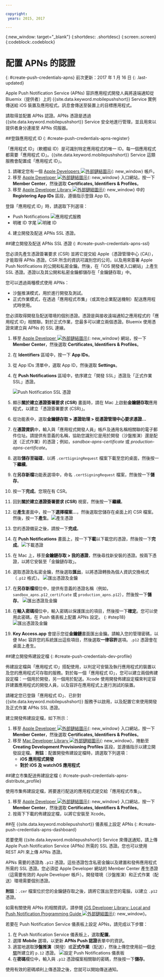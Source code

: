 ```yaml
---

copyright:
 years: 2015, 2017

---
```


{:new_window: target="_blank"}
{:shortdesc: .shortdesc}
{:screen:.screen}
{:codeblock:.codeblock}

# 配置 APNs 的認證
{: #create-push-credentials-apns}
前次更新：2017 年 1 月 16 日
{: .last-updated}

Apple Push Notification Service (APNs) 容許應用程式開發人員將遠端通知從 Bluemix（提供者）上的 {{site.data.keyword.mobilepushshort}} Service 實例傳送給 iOS 裝置及應用程式。訊息會傳送至裝置上的目標應用程式。 

請取得並配置 APNs 認證。APNs 憑證是透過 {{site.data.keyword.mobilepushshort}} Service 安全地進行管理，並且用來以提供者身分連接至 APNs 伺服器。

<!-- 1. Obtain an [Apple Developers ![External link icon](../../icons/launch-glyph.svg "External link icon")](https://developer.apple.com/){: new_window} account.-->

<!--2. [Register an App ID](#create-push-credentials-apns-register)
3. [Create a development and distribution APNs SSL certificate](#create-push-credentials-apns-ssl)
4. [Create a development provisioning profile](#create-push-credentials-dev-profile)
5. [Create a store distribution provisioning profile](#create-push-credentials-apns-distribute_profile)
6. [Creating .p12 push certificate file for Bluemix push](#create-p12-push-certificate-file-for-Bluemix-push)
7. [Set up APNs on the Push Dashboard](#create-push-credentials-apns-dashboard)
-->


##登錄應用程式 ID
{: #create-push-credentials-apns-register}


「應用程式 ID」（軟體組 ID）是可識別特定應用程式的唯一 ID。每一個應用程式都需要「應用程式 ID」。{{site.data.keyword.mobilepushshort}} Service 這類服務會配置成「應用程式 ID」。

1. 請確定您有一個 [Apple Developers ![外部鏈結圖示](../../icons/launch-glyph.svg "外部鏈結圖示")](https://developer.apple.com/){: new_window} 帳戶。
2. 移至 [Apple Developer ![外部鏈結圖示](../../icons/launch-glyph.svg "外部鏈結圖示")](https://developer.apple.com){: new_window} 入口網站，按一下 **Member Center**，然後選取 **Certificates, Identifiers & Profiles**。
3. 移至 [Apple Developer Library ![外部鏈結圖示](../../icons/launch-glyph.svg "外部鏈結圖示")](https://developer.apple.com/library/mac/documentation/IDEs/Conceptual/AppDistributionGuide/MaintainingProfiles/MaintainingProfiles.html#//apple_ref/doc/uid/TP40012582-CH30-SW991){: new_window} 中的 **Registering App IDs** 區段，遵循指示登錄 App ID。

登錄「應用程式 ID」時，請選取下列選項：

* Push Notifications
![應用程式服務](images/appID_appservices_enablepush.jpg)
* 明確 ID 字尾
![明確 ID](images/appID_bundleID.jpg)
4. 建立開發及配送 APNs SSL 憑證。

##建立開發及配送 APNs SSL 憑證
{: #create-push-credentials-apns-ssl}

您必須先產生憑證簽署要求 (CSR) 並將它提交給 Apple（憑證管理中心 (CA)），才能取得 APNs 憑證。CSR 所含的資訊可識別您的公司，以及用來簽署 Apple Push Notifications 的公開和私密金鑰。然後，在「iOS 開發者入口網站」上產生 SSL 憑證。憑證以及其公開和私密金鑰都儲存在「金鑰鏈存取」中。

<!-- ###Before you begin -->
<!-- {: before-you-begin-certificate} -->

<!--[Register an App ID](#create-push-credentials-apns-register)-->

您可以透過兩種模式使用 APNs： 

* 沙盤推演模式，用於進行開發及測試。
* 正式作業模式，在透過「應用程式市集」（或其他企業配送機制）配送應用程式時使用。

您必須取得開發及配送環境的個別憑證。憑證是與接收遠端通知之應用程式的「應用程式 ID」相關聯。對於正式作業，您最多可以建立兩個憑證。Bluemix 使用憑證來建立與 APNs 的 SSL 連線。

<!-- Create a development and distribution SSL certificate. -->

1. 移至 [Apple Developer ![外部鏈結圖示](../../icons/launch-glyph.svg "外部鏈結圖示")](https://developer.apple.com){: new_window} 網站，按一下 **Member Center**，然後選取 **Certificates, Identifiers & Profiles**。
2. 在 **Identifiers** 區域中，按一下 **App IDs**。
3. 從 App IDs 清單中，選取 <!--newly created--> App ID，然後選取 **Settings**。
4. 在 **Push Notifications** 區域中，依序建立「開發 SSL」憑證及「正式作業 SSL」憑證。

	![Push Notification SSL 憑證](images/certificate_createssl.jpg)

5. 顯示**關於建立憑證簽署要求 (CSR)** 畫面時，請在 Mac 上啟動**金鑰鏈存取**應用程式，以建立「憑證簽署要求 (CSR)」。
6. 從功能表中，選取**金鑰鏈存取 > 憑證助理 > 從憑證管理中心要求憑證...** 
7. 在**憑證資訊**中，輸入與「應用程式開發人員」帳戶及通用名稱相關聯的電子郵件位址。請提供有意義的名稱，協助您識別它是用於開發（沙盤推演）還是配送（正式作業）的憑證；例如，*sandbox-apns-certificate* 或 *production-apns-certificate*。
8. 選取**儲存至磁碟**，以將 `.certSigningRequest` 檔案下載至您的桌面，然後按一下**繼續**。
9. 在**另存新檔**功能表選項中，命名 `.certSigningRequest` 檔案，然後按一下**儲存**。
10. 按一下**完成**。您現在有 CSR。
11. 回到**關於建立憑證簽署要求 (CSR)** 視窗，然後按一下**繼續**。 
12. 從**產生**畫面中，按一下**選擇檔案...**，然後選取您儲存在桌面上的 CSR 檔案。然後，按一下**產生**。![產生憑證](images/generate_certificate.jpg)
13. 您的憑證備妥之後，請按一下**完成**。
14. 在 **Push Notifications** 畫面上，按一下**下載**以下載您的憑證，然後按一下**完成**。![下載憑證](images/certificate_download.jpg)
15. 在 Mac 上，移至**金鑰鏈存取 > 我的憑證**，然後尋找新安裝的憑證。按兩下憑證，以將它安裝至「金鑰鏈存取」。
16. 選取憑證及私密金鑰，然後選取**匯出**，以將憑證轉換為個人資訊交換格式（`.p12` 格式）。
![匯出憑證及金鑰](images/keychain_export_key.jpg)
17. 在**另存新檔**欄位中，提供有意義的憑證名稱（例如，`sandbox_apns.p12_certifcate` 或 `production_apns.p12`），然後按一下**儲存**。
![匯出憑證及金鑰](images/certificate_p12v2.jpg)
18. 在**輸入密碼**欄位中，輸入密碼以保護匯出的項目，然後按一下**確定**。您可以使用此密碼，在 Push 儀表板上配置 APNs 設定。
{: #step18}
	![匯出憑證及金鑰](images/export_p12.jpg)
19. **Key Access.app** 會提示您從**金鑰鏈**畫面匯出金鑰。請輸入您的管理密碼，以便 Mac 容許您的系統匯出這些項目，然後選取**一律容許**選項。`.p12` 憑證會在桌面上產生。


##建立開發佈建設定檔
{: #create-push-credentials-dev-profile}

佈建設定檔與「應用程式 ID」搭配使用，以判定可安裝及執行應用程式的裝置以及您的應用程式可存取的服務。對於每一個「應用程式 ID」，您可以建立兩個佈建設定檔：一個用於開發，另一個用於配送。Xcode 使用開發佈建設定檔來判定容許建置應用程式的開發人員，以及容許在應用程式上進行測試的裝置。

請確定您已登錄「應用程式 ID」、已針對 {{site.data.keyword.mobilepushshort}} 服務予以啟用，以及配置它來使用開發及正式作業 APNs SSL 憑證。

建立開發佈建設定檔，如下所示：

1. 移至 [Apple Developer ![外部鏈結圖示](../../icons/launch-glyph.svg "外部鏈結圖示")](https://developer.apple.com){: new_window} 入口網站，按一下 **Member Center**，然後選取 **Certificates, Identifiers & Profiles**。
2. 移至 [Mac Developer Library ![外部鏈結圖示](../../icons/launch-glyph.svg "外部鏈結圖示")](https://developer.apple.com/library/mac/documentation/IDEs/Conceptual/AppDistributionGuide/MaintainingProfiles/MaintainingProfiles.html#//apple_ref/doc/uid/TP40012582-CH30-SW62site){: new_window}，捲動至 **Creating Development Provisioning Profiles** 區段，並遵循指示以建立開發設定檔。
**附註**：配置開發佈建設定檔時，請選取下列選項：
	* **iOS 應用程式開發**
	* **對於 iOS 及 watchOS 應用程式**



##建立市集配送佈建設定檔
{: #create-push-credentials-apns-distribute_profile}

使用市集佈建設定檔，將要進行配送的應用程式提交給「應用程式市集」。

1. 移至 [Apple Developer ![外部鏈結圖示](../../icons/launch-glyph.svg "外部鏈結圖示")](https://developer.apple.com){: new_window} 入口網站，按一下 **Member Center**，然後選取 **Certificates, Identifiers & Profiles**。
2. 按兩下下載的佈建設定檔，以將它安裝至 Xcode。

##在 {{site.data.keyword.mobilepushshort}} 儀表板上設定 APNs
{: #create-push-credentials-apns-dashboard}

若要使用 {{site.data.keyword.mobilepushshort}} Service 來傳送通知，請上傳 Apple Push Notification Service (APNs) 所需的 SSL 憑證。您也可以使用 REST API 來上傳 APNs 憑證。

<!-- Get your development and production APNs SSL certificate and the password associated with each type of certificate. For information, see Creating and configuring push credentials for APNs.-->

APNs 需要的憑證為 `.p12` 憑證。這些憑證包含私密金鑰以及建置和發佈應用程式所需的 SSL 憑證。您必須從 Apple Developer 網站的 Member Center 產生憑證（這需要有效的 Apple Developer 帳戶）。開發環境（沙盤推演）和正式作業（配送）環境需要個別憑證。

**附註**：`.cer` 檔案位於您的金鑰鏈存取之後，請將它匯出至您的電腦，以建立 `.p12` 憑證。

如需有關使用 APNs 的相關資訊，請參閱 [iOS Developer Library: Local and Push Notification Programming Guide ![外部鏈結圖示](../../icons/launch-glyph.svg "外部鏈結圖示")](https://developer.apple.com/library/ios/documentation/NetworkingInternet/Conceptual/RemoteNotificationsPG/Chapters/ProvisioningDevelopment.html#//apple_ref/doc/uid/TP40008194-CH104-SW4){: new_window}。

若要在 Push Notification Service 儀表板上設定 APNs，請完成以下步驟：

1. 在 Push Notification Service 儀表板上，選取**配置**。
2. 選擇 **Mobile** 選項，以更新 **APNs Push 認證**表單中的資訊。
3. 適當地選取**沙盤推演**（開發）或**正式作業**（配送），然後上傳您使用前一個[步驟](#step18)所建立的 `p.12` 憑證。
![設定 Push Notifications 儀表板](images/wizard.jpg)
3. 在**密碼**欄位中，輸入與 `.p12` 憑證檔案相關聯的密碼，然後按一下**儲存**。


使用有效的密碼順利上傳憑證之後，您就可以開始傳送通知。
